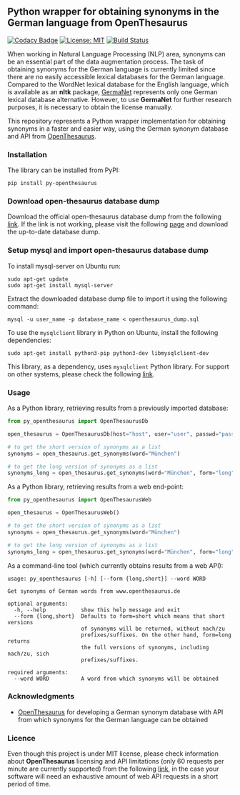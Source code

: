 ## Python wrapper for obtaining synonyms in the German language from OpenThesaurus

[![Codacy Badge](https://api.codacy.com/project/badge/Grade/2a302faa81aa41ed8647d917c268f5cd)](https://www.codacy.com?utm_source=github.com&amp;utm_medium=referral&amp;utm_content=Aid91/py_openthesaurus&amp;utm_campaign=Badge_Grade)
[![License: MIT](https://img.shields.io/badge/License-MIT-green.svg)](https://opensource.org/licenses/MIT)
[![Build Status](https://travis-ci.org/Aid91/py_openthesaurus.svg?branch=master)](https://travis-ci.org/Aid91/py_openthesaurus)

When working in Natural Language Processing (NLP) area, synonyms can be an essential part of the data augmentation process. The task of obtaining synonyms for the German language is currently limited since there are no easily accessible lexical databases for the German language. Compared to the WordNet
lexical database for the English language, which is available as an **nltk** package,  [GermaNet](http://www.sfs.uni-tuebingen.de/GermaNet/) represents only one German lexical database alternative. However, to use **GermaNet** for further research purposes, it is necessary to obtain the license manually. 

This repository represents a Python wrapper implementation for obtaining synonyms in a faster and easier way, using the German synonym database and API from [OpenThesaurus](https://www.openthesaurus.de/).

### Installation

The library can be installed from PyPI:

```pip install py-openthesaurus```

### Download open-thesaurus database dump

Download the official open-thesaurus database dump from the following [link](https://www.openthesaurus.de/export/openthesaurus_dump.tar.bz2).
If the link is not working, please visit the following [page](https://www.openthesaurus.de/about/download) and download the up-to-date database dump.

### Setup mysql and import open-thesaurus database dump

To install mysql-server on Ubuntu run:

```console
sudo apt-get update
sudo apt-get install mysql-server
```

Extract the downloaded database dump file to import it using the following command:

```console
mysql -u user_name -p database_name < openthesaurus_dump.sql
```

To use the `mysqlclient` library in Python on Ubuntu, install the following dependencies:

```console
sudo apt-get install python3-pip python3-dev libmysqlclient-dev
```

This library, as a dependency, uses `mysqlclient` Python library. For support on other systems, please check the following [link](https://stackoverflow.com/questions/25865270/how-to-install-python-mysqldb-module-using-pip?answertab=votes#tab-top).

### Usage

As a Python library, retrieving results from a previously imported database:

```python
from py_openthesaurus import OpenThesaurusDb

open_thesaurus = OpenThesaurusDb(host="host", user="user", passwd="passwd", db_name="database_name")

# to get the short version of synonyms as a list
synonyms = open_thesaurus.get_synonyms(word="München")

# to get the long version of synonyms as a list
synonyms_long = open_thesaurus.get_synonyms(word="München", form="long")
```

As a Python library, retrieving results from a web end-point:

```python
from py_openthesaurus import OpenThesaurusWeb

open_thesaurus = OpenThesaurusWeb()

# to get the short version of synonyms as a list
synonyms = open_thesaurus.get_synonyms(word="München")

# to get the long version of synonyms as a list
synonyms_long = open_thesaurus.get_synonyms(word="München", form="long")
```

As a command-line tool (which currently obtains results from a web API):

```console
usage: py_openthesaurus [-h] [--form {long,short}] --word WORD

Get synonyms of German words from www.openthesaurus.de

optional arguments:
  -h, --help           show this help message and exit
  --form {long,short}  Defaults to form=short which means that short versions
                       of synonyms will be returned, without nach/zu
                       prefixes/suffixes. On the other hand, form=long returns
                       the full versions of synonyms, including nach/zu, sich
                       prefixes/suffixes.

required arguments:
  --word WORD          A word from which synonyms will be obtained

```

### Acknowledgments

* [OpenThesaurus](https://www.openthesaurus.de/) for developing a German synonym database with API from which synonyms for the German language can be obtained

### Licence

Even though this project is under MIT license, please check information about **OpenThesaurus** licensing and API limitations (only 60 requests per minute are currently supported) from the following [link](https://www.openthesaurus.de/about/api), in the case your software will need an exhaustive amount of web API requests in a short period of time. 
